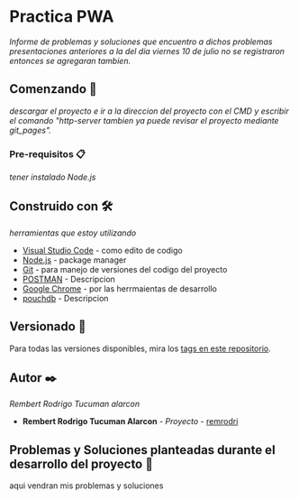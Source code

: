 # Practica PWA

_Informe de problemas y soluciones que encuentro a dichos problemas presentaciones anteriores 
a la del dia viernes 10 de julio no se registraron entonces se agregaran tambien._

## Comenzando 🚀

_descargar el proyecto e ir a la direccion del proyecto con el CMD y escribir el comando "http-server tambien ya puede revisar el proyecto mediante git_pages"._

### Pre-requisitos 📋

_tener instalado Node.js_

## Construido con 🛠️

_herramientas que estoy utilizando_

* [Visual Studio Code](https://code.visualstudio.com/) - como edito de codigo
* [Node.js](https://nodejs.org/es/) - package manager
* [Git](https://git-scm.com/) - para manejo de versiones del codigo del proyecto
* [POSTMAN](https://www.postman.com/) - Descripcion
* [Google Chrome](https://www.google.com/intl/es-419/chrome/) - por las herrmaientas de desarrollo
* [pouchdb](https://pouchdb.com/) - Descripcion

## Versionado 📌

Para todas las versiones disponibles, mira los [tags en este repositorio](https://github.com/remrodri/practicaAwa).

## Autor ✒️

_Rembert Rodrigo Tucuman alarcon_

* **Rembert Rodrigo Tucuman Alarcon** - *Proyecto* - 
[remrodri](https://github.com/remrodri) 

## Problemas y Soluciones planteadas durante el desarrollo del proyecto 📄

aqui vendran mis problemas y soluciones

